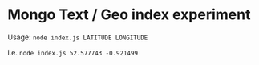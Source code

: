 # Mongo Text / Geo index experiment
Usage: 
`node index.js LATITUDE LONGITUDE`

i.e. `node index.js 52.577743 -0.921499` 